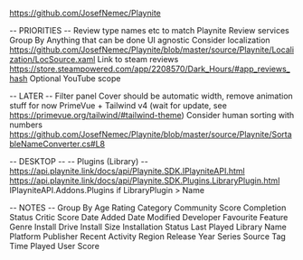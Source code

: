https://github.com/JosefNemec/Playnite

-- PRIORITIES --
Review type names etc to match Playnite
Review services
Group By
Anything that can be done UI agnostic
Consider localization https://github.com/JosefNemec/Playnite/blob/master/source/Playnite/Localization/LocSource.xaml
Link to steam reviews https://store.steampowered.com/app/2208570/Dark_Hours/#app_reviews_hash
Optional YouTube scope

-- LATER --
Filter panel
Cover should be automatic width, remove animation stuff for now
PrimeVue + Tailwind v4 (wait for update, see https://primevue.org/tailwind/#tailwind-theme)
Consider human sorting with numbers https://github.com/JosefNemec/Playnite/blob/master/source/Playnite/SortableNameConverter.cs#L8

-- DESKTOP --
-- Plugins (Library) --
https://api.playnite.link/docs/api/Playnite.SDK.IPlayniteAPI.html
https://api.playnite.link/docs/api/Playnite.SDK.Plugins.LibraryPlugin.html
IPlayniteAPI.Addons.Plugins
if LibraryPlugin > Name

-- NOTES --
Group By
Age Rating
Category
Community Score
Completion Status
Critic Score
Date Added
Date Modified
Developer
Favourite
Feature
Genre
Install Drive
Install Size
Installation Status
Last Played
Library
Name
Platform
Publisher
Recent Activity
Region
Release Year
Series
Source
Tag
Time Played
User Score
